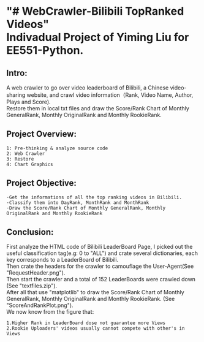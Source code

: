 "# WebCrawler-Bilibili TopRanked Videos"  
Indivadual Project of Yiming Liu for EE551-Python.
===

Intro:  
---
A web crawler to go over video leaderboard of Bilibili, a Chinese video-sharing website, and crawl video information（Rank, Video Name, Author, Plays and Score).  
Restore them in local txt files and draw the Score/Rank Chart of Monthly GeneralRank, Monthly OriginalRank and Monthly RookieRank.

Project Overview:  
---
```
1: Pre-thinking & analyze source code
2: Web Crawler	
3: Restore
4: Chart Graphics
```
Project Objective:  
---
```
·Get the informations of all the top ranking videos in Bilibili.
·Classify them into DayRank, MonthRank and MonthRank
·Draw the Score/Rank Chart of Monthly GeneralRank, Monthly OriginalRank and Monthly RookieRank

```
Conclusion:  
---
First analyze the HTML code of Bilibili LeaderBoard Page, I picked out the useful classification tag(e.g: 0 to "ALL") and crate several dictionaries, each key corresponds to a LeaderBoard of Bilibili.  
Then crate the headers for the crawler to camouflage the User-Agent(See "RequestHeader.png").  
Then start the crawler and a total of 152 LeaderBoards were crawled down (See "textfiles.zip").  
After all that use "matplotlib" to draw the Score/Rank Chart of Monthly GeneralRank, Monthly OriginalRank and Monthly RookieRank. (See "ScoreAndRankPlot.png").  
We now know from the figure that:
```
1.Higher Rank in LeaderBoard dose not guarantee more Views 
2.Rookie Uploaders' videos usually cannot compete with other's in Views
```

